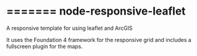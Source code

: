 =======
node-responsive-leaflet
=======================

A responsive template for using leaflet and ArcGIS 

It uses the Foundation 4 framework for the responsive grid and includes a fullscreen plugin for the maps.
